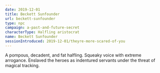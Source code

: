 ```yaml
---
date: 2019-12-01
title: Beckett Sunfounder
url: beckett-sunfounder
type: npc
campaign: a-past-and-future-secret
characterType: Halfling aristocrat
name: Beckett Sunfounder
sessionIntroduced: 2019-12-01/theyre-more-scared-of-you
---
```


A pompous, decadent, and fat halfling. Squeaky voice with extreme arrogance. Enslaved the heroes as indentured servants under the threat of magical tracking.
